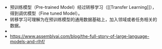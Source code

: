 - 预训练模型（Pre-trained Model）经过转移学习（[[Transfer Learning]]），得到调优模型（Fine tuned Model）。
- 转移学习可理解为在预训练模型的通用数据基础上，加入领域或者任务相关的数据。
-
- https://www.assemblyai.com/blog/the-full-story-of-large-language-models-and-rlhf/